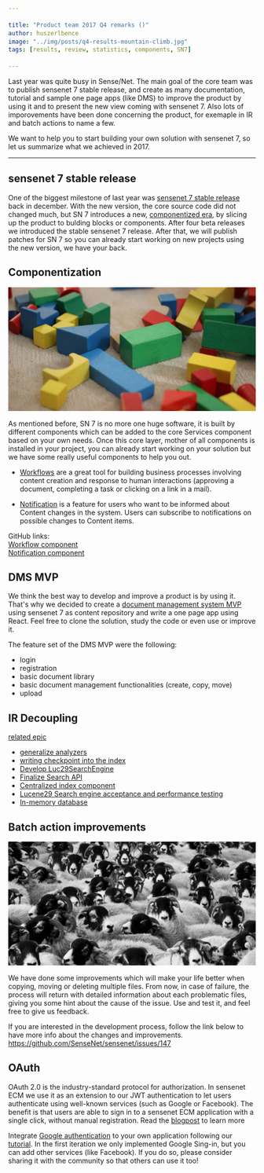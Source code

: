 ```yaml
---

title: "Product team 2017 Q4 remarks ()"
author: huszerlbence
image: "../img/posts/q4-results-mountain-climb.jpg"
tags: [results, review, statistics, components, SN7]

---
```


Last year was quite busy in Sense/Net. The main goal of the core team was to publish sensenet 7 stable release, and create as many documentation, tutorial and sample one page apps (like DMS) to improve the product by using it and to present the new view coming with sensenet 7.
Also lots of imporovements have been done concerning the product, for exemaple in IR and batch actions to name a few.

We want to help you to start building your own solution with sensenet 7, so let us summarize what we achieved in 2017.

---

## sensenet 7 stable release

One of the biggest milestone of last year was [sensenet 7 stable release](https://community.sensenet.com/blog/2017/12/06/release-7.0-stable) back in december. With the new version, the core source code did not changed much, but SN 7 introduces a new, [componentized era](https://community.sensenet.com/blog/2017/09/27/new-sn7-components), by slicing up the product to bulding blocks or components.
After four beta releases we introduced the stable sensenet 7 release. After that, we will publish patches for SN 7 so you can already start working on new projects using the new version, we have your back.

## Componentization
![Componentization](/img/posts/componentization-wooden-toy.jpg "Componentization")

As mentioned before, SN 7 is no more one huge software, it is built by different components which can be added to the core Services component based on your own needs.
Once this core layer, mother of all components is installed in your project, you can already start working on your solution but we have some really useful components to help you out.

- [Workflows](https://github.com/sensenet/sensenet/issues/76) are a great tool for building business processes involving content creation and response to human interactions (approving a document, completing a task or clicking on a link in a mail).

- [Notification](https://github.com/sensenet/sensenet/issues/77) is a feature for users who want to be informed about Content changes in the system. Users can subscribe to notifications on possible changes to Content items.

GitHub links:  
[Workflow component](https://github.com/SenseNet/sn-workflow)  
[Notification component](https://github.com/SenseNet/sn-notification)

## DMS MVP

We think the best way to develop and improve a product is by using it.
That's why we decided to create a [document management system MVP](https://github.com/SenseNet/sn-dms-demo) using sensenet 7 as content repository and write a one page app using React. Feel free to clone the solution, study the code or even use or improve it.

The feature set of the DMS MVP were the following:
- login
- registration
- basic document library
- basic document management functionalities (create, copy, move)
- upload



## IR Decoupling

[related epic](https://github.com/SenseNet/sensenet/issues/125)

- [generalize analyzers](https://github.com/SenseNet/sensenet/issues/179)
- [writing checkpoint into the index](https://github.com/SenseNet/sensenet/issues/181)
- [Develop Luc29SearchEngine](https://github.com/SenseNet/sensenet/issues/157)
- [Finalize Search API](https://github.com/SenseNet/sensenet/issues/166)
- [Centralized index component](https://github.com/SenseNet/sensenet/issues/184)
- [Lucene29 Search engine acceptance and performance testing](https://github.com/SenseNet/sensenet/issues/180)
- [In-memory database](https://github.com/SenseNet/sensenet/issues/141)

## Batch action improvements

![Batch action improvements](/img/posts/batch-action-flock.jpg "Batch action improvements")

We have done some improvements which will make your life better when copying, moving or deleting multiple files. From now, in case of failure, the process will return with detailed information about each problematic files, giving you some hint about the cause of the issue.
Use and test it, and feel free to give us feedback.

If you are interested in the development process, follow the link below to have more info about the changes and improvements.
https://github.com/SenseNet/sensenet/issues/147


## OAuth

OAuth 2.0 is the industry-standard protocol for authorization. In sensenet ECM we use it as an extension to our JWT authentication to let users authenticate using well-known services (such as Google or Facebook). The benefit is that users are able to sign in to a sensenet ECM application with a single click, without manual registration. Read the [blogpost](https://community.sensenet.com/blog/2017/12/20/first-oauth-implementation) to learn more

Integrate [Google authentication]((https://github.com/SenseNet/sn-oauth-google)) to your own application following our [tutorial](https://github.com/SenseNet/sn-client-auth-google).
In the first iteration we only implemented Google Sing-in, but you can add other services (like Facebook). If you do so, please consider sharing it with the community so that others can use it too!